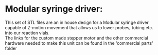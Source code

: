 # Modular syringe driver:

This set of STL files are an in house design for a Modular syringe driver capable of Z-motion movement that allows us to lower probes, tubing etc. into our reaction vials.  
The links for the custom made stepper motor and the other commercial hardware needed to make this unit can be found in the 'commercial parts' folder
